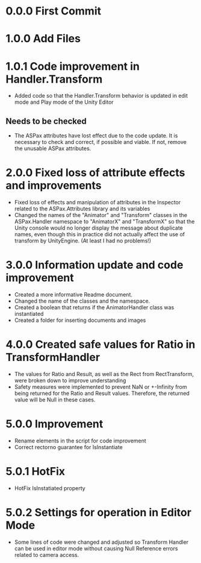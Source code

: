 # 0.0.0 First Commit
# 1.0.0 Add Files
# 1.0.1 Code improvement in Handler.Transform
- Added code so that the Handler.Transform behavior is updated in edit mode and Play mode of the Unity Editor
## Needs to be checked
- The ASPax attributes have lost effect due to the code update. It is necessary to check and correct, if possible and viable. If not, remove the unusable ASPax attributes.
# 2.0.0 Fixed loss of attribute effects and improvements
- Fixed loss of effects and manipulation of attributes in the Inspector related to the ASPax.Attributes library and its variables
- Changed the names of the "Animator" and "Transform" classes in the ASPax.Handler namespace to "AnimatorX" and "TransformX" so that the Unity console would no longer display the message about duplicate names, even though this in practice did not actually affect the use of transform by UnityEngine. (At least I had no problems!)
# 3.0.0 Information update and code improvement
- Created a more informative Readme document.
- Changed the name of the classes and the namespace.
- Created a boolean that returns if the AnimatorHandler class was instantiated
- Created a folder for inserting documents and images
# 4.0.0 Created safe values for Ratio in TransformHandler
- The values for Ratio and Result, as well as the Rect from RectTransform, were broken down to improve understanding
- Safety measures were implemented to prevent NaN or +-Infinity from being returned for the Ratio and Result values. Therefore, the returned value will be Null in these cases.
# 5.0.0 Improvement
- Rename elements in the script for code improvement
- Correct rectorno guarantee for IsInstantiate
# 5.0.1 HotFix
- HotFix IsInstatiated property
# 5.0.2 Settings for operation in Editor Mode
- Some lines of code were changed and adjusted so Transform Handler can be used in editor mode without causing Null Reference errors related to camera access.
